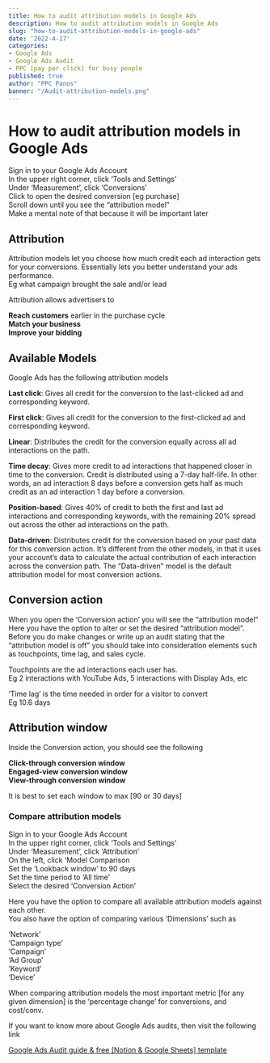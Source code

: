```yaml
---
title: How to audit attribution models in Google Ads
description: How to audit attribution models in Google Ads
slug: "how-to-audit-attribution-models-in-google-ads"
date: '2022-4-17'
categories:
- Google Ads
- Google Ads Audit
- PPC [pay per click] for busy people
published: true
author: "PPC Panos"
banner: "/Audit-attribution-models.png"
---
```






# How to audit attribution models in Google Ads


Sign in to your Google Ads Account  
In the upper right corner, click ‘Tools and Settings’  
Under ‘Measurement’, click ‘Conversions’  
Click to open the desired conversion [eg purchase]  
Scroll down until you see the “attribution model”  
Make a mental note of that because it will be important later

## Attribution

Attribution models let you choose how much credit each ad interaction gets for your conversions. Essentially lets you better understand your ads performance.  
Eg what campaign brought the sale and/or lead

Attribution allows advertisers to

**Reach customers**  earlier in the purchase cycle  
**Match your business**  
**Improve your bidding**

## Available Models

Google Ads has the following attribution models

**Last click**: Gives all credit for the conversion to the last-clicked ad and corresponding keyword.

**First click**: Gives all credit for the conversion to the first-clicked ad and corresponding keyword.

**Linear**: Distributes the credit for the conversion equally across all ad interactions on the path.

**Time decay**: Gives more credit to ad interactions that happened closer in time to the conversion. Credit is distributed using a 7-day half-life. In other words, an ad interaction 8 days before a conversion gets half as much credit as an ad interaction 1 day before a conversion.

**Position-based**: Gives 40% of credit to both the first and last ad interactions and corresponding keywords, with the remaining 20% spread out across the other ad interactions on the path.

**Data-driven**: Distributes credit for the conversion based on your past data for this conversion action. It’s different from the other models, in that it uses your account’s data to calculate the actual contribution of each interaction across the conversion path. The “Data-driven” model is the default attribution model for most conversion actions.

## Conversion action

When you open the ‘Conversion action’ you will see the “attribution model”  
Here you have the option to alter or set the desired “attribution model”.  
Before you do make changes or write up an audit stating that the “attribution model is off” you should take into consideration elements such as touchpoints, time lag, and sales cycle.

Touchpoints are the ad interactions each user has.  
Eg 2 interactions with YouTube Ads, 5 interactions with Display Ads, etc

‘Time lag’ is the time needed in order for a visitor to convert  
Eg 10.6 days

## Attribution window

Inside the Conversion action, you should see the following

**Click-through conversion window**  
**Engaged-view conversion window**  
**View-through conversion window**

It is best to set each window to max [90 or 30 days]

### Compare attribution models

Sign in to your Google Ads Account  
In the upper right corner, click ‘Tools and Settings’  
Under ‘Measurement’, click ‘Attribution’  
On the left, click ‘Model Comparison  
Set the ‘Lookback window’ to 90 days  
Set the time period to ‘All time’  
Select the desired ‘Conversion Action’

Here you have the option to compare all available attribution models against each other.  
You also have the option of comparing various ‘Dimensions’ such as

‘Network’  
‘Campaign type’  
‘Campaign’  
‘Ad Group’  
‘Keyword’  
‘Device’

When comparing attribution models the most important metric [for any given dimension] is the ‘percentage change’ for conversions, and cost/conv.

If you want to know more about Google Ads audits, then visit the following link

[Google Ads Audit guide & free [Notion & Google Sheets] template](https://ppcpanos.com/free-google-ads-audit-template-v1/)



